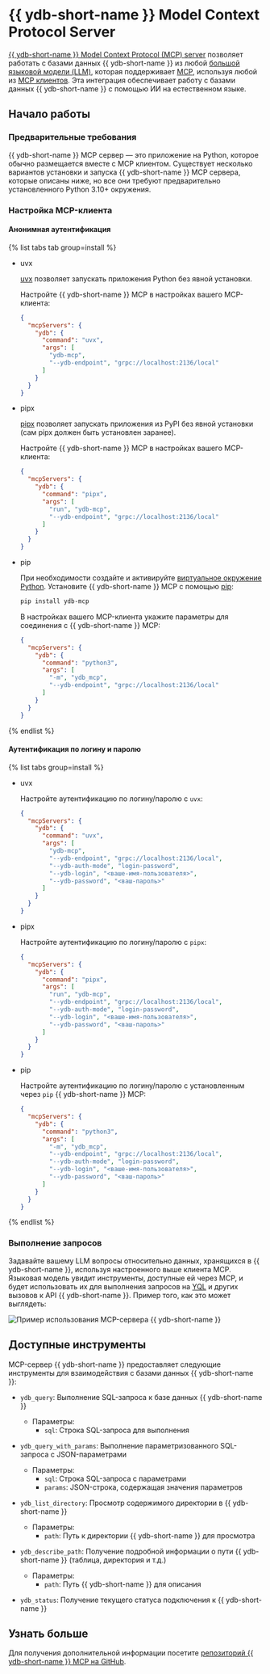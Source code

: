 # {{ ydb-short-name }} Model Context Protocol Server

[{{ ydb-short-name }} Model Context Protocol (MCP) server](https://github.com/ydb-platform/ydb-mcp) позволяет работать с базами данных {{ ydb-short-name }} из любой [большой языковой модели (LLM)](https://ru.wikipedia.org/wiki/Большая_языковая_модель), которая поддерживает [MCP](https://github.com/modelcontextprotocol/servers), используя любой из [MCP клиентов](https://modelcontextprotocol.io/clients). Эта интеграция обеспечивает работу с базами данных {{ ydb-short-name }} с помощью ИИ на естественном языке.

## Начало работы

### Предварительные требования

{{ ydb-short-name }} MCP сервер — это приложение на Python, которое обычно размещается вместе с MCP клиентом. Существует несколько вариантов установки и запуска {{ ydb-short-name }} MCP сервера, которые описаны ниже, но все они требуют предварительно установленного Python 3.10+ окружения.

### Настройка MCP-клиента

#### Анонимная аутентификация

{% list tabs tab group=install %}

- uvx

  [uvx](https://docs.astral.sh/uv/guides/tools/) позволяет запускать приложения Python без явной установки.

  Настройте {{ ydb-short-name }} MCP в настройках вашего MCP-клиента:

  ```json
  {
    "mcpServers": {
      "ydb": {
        "command": "uvx",
        "args": [
          "ydb-mcp",
          "--ydb-endpoint", "grpc://localhost:2136/local"
        ]
      }
    }
  }
  ```

- pipx

  [pipx](https://pipx.pypa.io/stable/installation/) позволяет запускать приложения из PyPI без явной установки (сам pipx должен быть установлен заранее).

  Настройте {{ ydb-short-name }} MCP в настройках вашего MCP-клиента:

  ```json
  {
    "mcpServers": {
      "ydb": {
        "command": "pipx",
        "args": [
          "run", "ydb-mcp",
          "--ydb-endpoint", "grpc://localhost:2136/local"
        ]
      }
    }
  }
  ```

- pip

  При необходимости создайте и активируйте [виртуальное окружение Python](https://docs.python.org/3/library/venv.html). Установите {{ ydb-short-name }} MCP с помощью [pip](https://pypi.org/project/pip/):

  ```bash
  pip install ydb-mcp
  ```

  В настройках вашего MCP-клиента укажите параметры для соединения с {{ ydb-short-name }} MCP:

  ```json
  {
    "mcpServers": {
      "ydb": {
        "command": "python3",
        "args": [
          "-m", "ydb_mcp",
          "--ydb-endpoint", "grpc://localhost:2136/local"
        ]
      }
    }
  }
  ```

{% endlist %}

#### Аутентификация по логину и паролю

{% list tabs group=install %}

- uvx

  Настройте аутентификацию по логину/паролю с `uvx`:

  ```json
  {
    "mcpServers": {
      "ydb": {
        "command": "uvx",
        "args": [
          "ydb-mcp",
          "--ydb-endpoint", "grpc://localhost:2136/local",
          "--ydb-auth-mode", "login-password",
          "--ydb-login", "<ваше-имя-пользователя>",
          "--ydb-password", "<ваш-пароль>"
        ]
      }
    }
  }
  ```

- pipx

  Настройте аутентификацию по логину/паролю с `pipx`:

  ```json
  {
    "mcpServers": {
      "ydb": {
        "command": "pipx",
        "args": [
          "run", "ydb-mcp",
          "--ydb-endpoint", "grpc://localhost:2136/local",
          "--ydb-auth-mode", "login-password",
          "--ydb-login", "<ваше-имя-пользователя>",
          "--ydb-password", "<ваш-пароль>"
        ]
      }
    }
  }
  ```

- pip

  Настройте аутентификацию по логину/паролю с установленным через `pip` {{ ydb-short-name }} MCP:

  ```json
  {
    "mcpServers": {
      "ydb": {
        "command": "python3",
        "args": [
          "-m", "ydb_mcp",
          "--ydb-endpoint", "grpc://localhost:2136/local",
          "--ydb-auth-mode", "login-password",
          "--ydb-login", "<ваше-имя-пользователя>",
          "--ydb-password", "<ваш-пароль>"
        ]
      }
    }
  }
  ```

{% endlist %}

### Выполнение запросов

Задавайте вашему LLM вопросы относительно данных, хранящихся в {{ ydb-short-name }}, используя настроенного выше клиента MCP. Языковая модель увидит инструменты, доступные ей через MCP, и будет использовать их для выполнения запросов на [YQL](../../../yql/reference/index.md) и других вызовов к API {{ ydb-short-name }}. Пример того, как это может выглядеть:

![Пример использования MCP-сервера {{ ydb-short-name }}](_assets/example-usage.png)

## Доступные инструменты

MCP-сервер {{ ydb-short-name }} предоставляет следующие инструменты для взаимодействия с базами данных {{ ydb-short-name }}:

* `ydb_query`: Выполнение SQL-запроса к базе данных {{ ydb-short-name }}
  * Параметры:
    * `sql`: Строка SQL-запроса для выполнения

* `ydb_query_with_params`: Выполнение параметризованного SQL-запроса с JSON-параметрами
  * Параметры:
    * `sql`: Строка SQL-запроса с параметрами
    * `params`: JSON-строка, содержащая значения параметров

* `ydb_list_directory`: Просмотр содержимого директории в {{ ydb-short-name }}
  * Параметры:
    * `path`: Путь к директории {{ ydb-short-name }} для просмотра

* `ydb_describe_path`: Получение подробной информации о пути {{ ydb-short-name }} (таблица, директория и т.д.)
  * Параметры:
    * `path`: Путь {{ ydb-short-name }} для описания

* `ydb_status`: Получение текущего статуса подключения к {{ ydb-short-name }}

## Узнать больше

Для получения дополнительной информации посетите [репозиторий {{ ydb-short-name }} MCP на GitHub](https://github.com/ydb-platform/ydb-mcp).